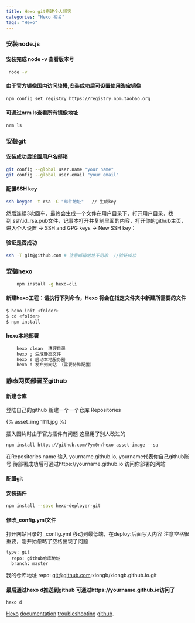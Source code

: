 ```yaml
---
title: Hexo git搭建个人博客
categories: "Hexo 相关"
tags: "Hexo"
---
```


### 安装node.js   
####  安装完成 node -v 查看版本号

``` bash
 node -v  
```

#### 由于官方镜像国内访问较慢,安装成功后可设置使用淘宝镜像

```` bash
npm config set registry https://registry.npm.taobao.org
````
#### 可通过nrm ls查看所有镜像地址

```` bash
nrm ls
````
### 安装git 
#### 安装成功后设置用户名邮箱 

````bash
git config --global user.name "your name"
git config --global user.email "your email"
````
#### 配置SSH key  
````bash
ssh-keygen -t rsa -C "邮件地址"   // 生成key
````
然后连续3次回车，最终会生成一个文件在用户目录下，打开用户目录，找到.ssh\id_rsa.pub文件，记事本打开并复制里面的内容，打开你的github主页，进入个人设置 -> SSH and GPG keys -> New SSH key：

#### 验证是否成功
````bash
ssh -T git@github.com # 注意邮箱地址不用改  //验证成功
````

### 安装hexo 
````bash  
    npm install -g hexo-cli
````
#### 新建hexo工程：请执行下列命令，Hexo 将会在指定文件夹中新建所需要的文件  
````bash
$ hexo init <folder>
$ cd <folder>
$ npm install
````
#### hexo本地部署  

````bash
    hexo clean  清理目录
    hexo g 生成静态文件 
    hexo s 启动本地服务器 
    hexo d 发布到网站 （需要特殊配置）
````

### 静态网页部署至github
#### 新建仓库
登陆自己的github 新建一个一个仓库 Repositories

 {% asset_img 1111.jpg %}
 
插入图片时由于官方插件有问题 这里用了别人改过的
````
npm install https://github.com/7ym0n/hexo-asset-image --sa 
````
在Repositories name 输入 yourname.github.io,   yourname代表你自己github账号 
待部署成功后可通过https://yourname.github.io 访问你部署的网站 
#### 配置git 
#### 安装插件 
````bash
npm install --save hexo-deployer-git
````
#### 修改_config.yml文件  
打开网站目录的 _config.yml
移动到最低端，在deploy:后面写入内容  注意空格很重要，刚开始忽略了空格出现了问题
````
type: git  
  repo: github仓库地址    
  branch: master 
  ````
我的仓库地址    repo: git@github.com:xiongb/xiongb.github.io.git
  
#### 最后通过hexo d推送到github   可通过https://yourname.github.io访问了
````bash
hexo d
````


 [Hexo](https://hexo.io/)
 [documentation](https://hexo.io/docs/)
 [troubleshooting](https://hexo.io/docs/troubleshooting.html) 
 [github](https://github.com/hexojs/hexo/issues).


